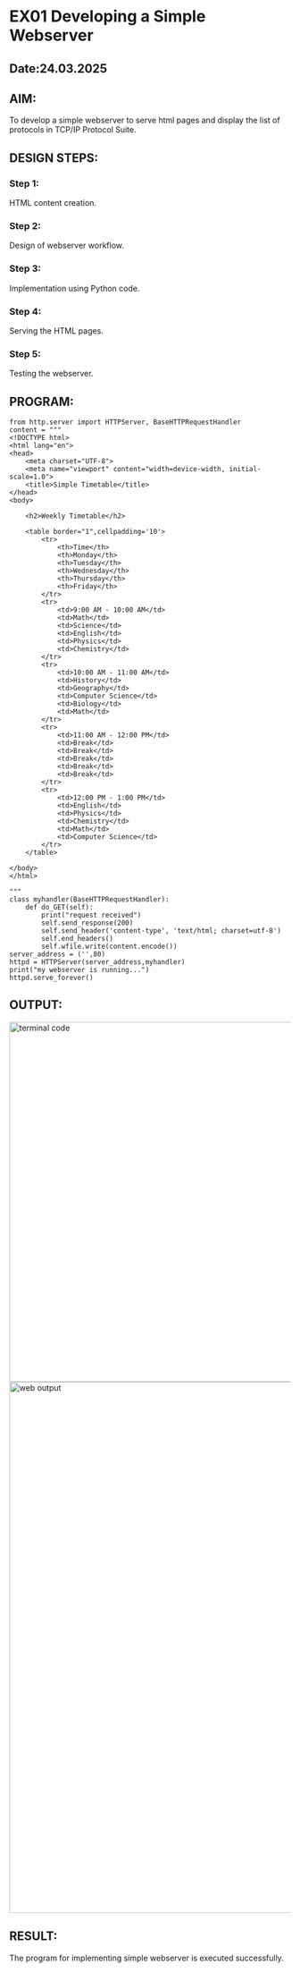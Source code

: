 # EX01 Developing a Simple Webserver
## Date:24.03.2025

## AIM:
To develop a simple webserver to serve html pages and display the list of protocols in TCP/IP Protocol Suite.


## DESIGN STEPS:
### Step 1: 
HTML content creation.

### Step 2:
Design of webserver workflow.

### Step 3:
Implementation using Python code.

### Step 4:
Serving the HTML pages.

### Step 5:
Testing the webserver.

## PROGRAM:
```
from http.server import HTTPServer, BaseHTTPRequestHandler
content = """
<!DOCTYPE html>
<html lang="en">
<head>
    <meta charset="UTF-8">
    <meta name="viewport" content="width=device-width, initial-scale=1.0">
    <title>Simple Timetable</title>
</head>
<body>

    <h2>Weekly Timetable</h2>
    
    <table border="1",cellpadding='10'>
        <tr>
            <th>Time</th>
            <th>Monday</th>
            <th>Tuesday</th>
            <th>Wednesday</th>
            <th>Thursday</th>
            <th>Friday</th>
        </tr>
        <tr>
            <td>9:00 AM - 10:00 AM</td>
            <td>Math</td>
            <td>Science</td>
            <td>English</td>
            <td>Physics</td>
            <td>Chemistry</td>
        </tr>
        <tr>
            <td>10:00 AM - 11:00 AM</td>
            <td>History</td>
            <td>Geography</td>
            <td>Computer Science</td>
            <td>Biology</td>
            <td>Math</td>
        </tr>
        <tr>
            <td>11:00 AM - 12:00 PM</td>
            <td>Break</td>
            <td>Break</td>
            <td>Break</td>
            <td>Break</td>
            <td>Break</td>
        </tr>
        <tr>
            <td>12:00 PM - 1:00 PM</td>
            <td>English</td>
            <td>Physics</td>
            <td>Chemistry</td>
            <td>Math</td>
            <td>Computer Science</td>
        </tr>
    </table>

</body>
</html>

"""
class myhandler(BaseHTTPRequestHandler):
    def do_GET(self):
        print("request received")
        self.send_response(200)
        self.send_header('content-type', 'text/html; charset=utf-8')
        self.end_headers()
        self.wfile.write(content.encode())
server_address = ('',80)
httpd = HTTPServer(server_address,myhandler)
print("my webserver is running...")
httpd.serve_forever()
```

## OUTPUT:
<img width="644" alt="terminal code" src="https://github.com/user-attachments/assets/1c3607f4-0513-4466-8fbb-7c9fa0efbf1f" />

<img width="950" alt="web output" src="https://github.com/user-attachments/assets/bacc20ec-a9ce-4189-b81a-6bba8cce8628" />



## RESULT:
The program for implementing simple webserver is executed successfully.
